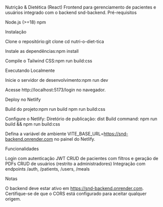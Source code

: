Nutrição & Dietética (React)
Frontend para gerenciamento de pacientes e usuários integrado com o backend snd-backend.
Pré-requisitos

Node.js (>=18)
npm

Instalação

Clone o repositório:git clone <url-do-repositorio>
cd nutri-o-diet-tica


Instale as dependências:npm install


Compile o Tailwind CSS:npm run build:css



Executando Localmente

Inicie o servidor de desenvolvimento:npm run dev


Acesse http://localhost:5173/login no navegador.

Deploy no Netlify

Build do projeto:npm run build
npm run build:css


Configure o Netlify:
Diretório de publicação: dist
Build command: npm run build && npm run build:css


Defina a variável de ambiente VITE_BASE_URL=https://snd-backend.onrender.com no painel do Netlify.

Funcionalidades

Login com autenticação JWT
CRUD de pacientes com filtros e geração de PDFs
CRUD de usuários (restrito a administradores)
Integração com endpoints /auth, /patients, /users, /meals

Notas

O backend deve estar ativo em https://snd-backend.onrender.com.
Certifique-se de que o CORS está configurado para aceitar qualquer origem.

